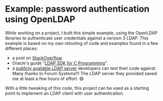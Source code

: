 # Example: password authentication using OpenLDAP

While working on a project, I built this simple example, using the OpenLDAP libraries to authenticate user credentials against a version 3 LDAP.  This example is based on my own retooling of code and examples found in a few different places:
* a post on [StackOverflow](http://stackoverflow.com/questions/16168293/how-to-do-password-authentication-for-a-user-using-ldap).
* Oracle's guide "[LDAP SDK for C Programming](https://docs.oracle.com/cd/E19957-01/817-6707/index.html)".
* a [publicly available LDAP server](http://www.forumsys.com/en/tutorials/integration-how-to/ldap/online-ldap-test-server) developers can test their code against.  Many thanks to Forum Systems!!! The LDAP server they provided saved me at least a few hours of effort.  :smile:

With a little tweaking of this code, this project can be used as a starting point to implement an LDAP client with user authentication.
